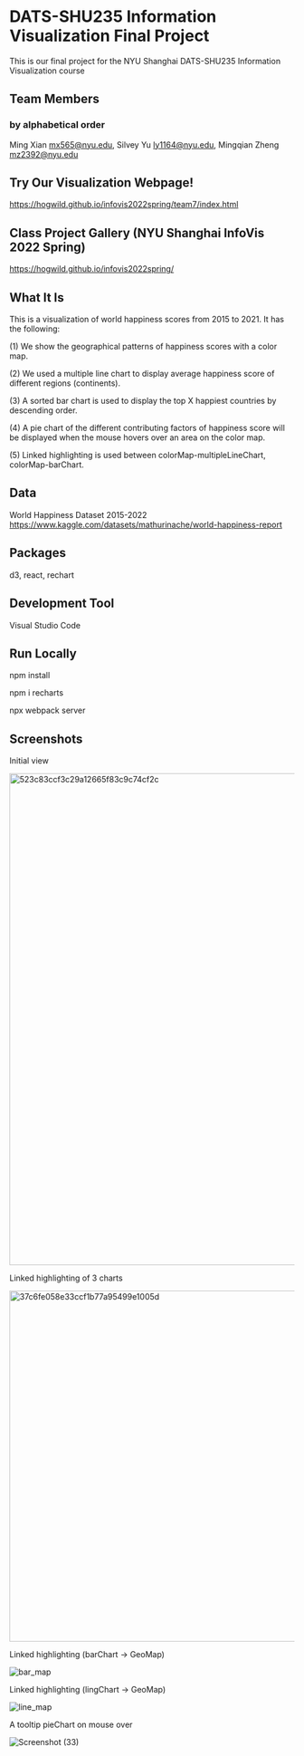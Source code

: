 # DATS-SHU235 Information Visualization Final Project
This is our final project for the NYU Shanghai DATS-SHU235 Information Visualization course

## Team Members
### by alphabetical order
Ming Xian mx565@nyu.edu, Silvey Yu ly1164@nyu.edu, Mingqian Zheng mz2392@nyu.edu

## Try Our Visualization Webpage!
https://hogwild.github.io/infovis2022spring/team7/index.html

## Class Project Gallery (NYU Shanghai InfoVis 2022 Spring)
https://hogwild.github.io/infovis2022spring/

## What It Is
This is a visualization of world happiness scores from 2015 to 2021. It has the following:

(1) We show the geographical patterns of happiness scores with a color map. 

(2) We used a multiple line chart to display average happiness score of different regions (continents). 

(3) A sorted bar chart is used to display the top X happiest countries by descending order. 

(4) A pie chart of the different contributing factors of happiness score will be displayed when the mouse hovers over an area on the color map.

(5) Linked highlighting is used between colorMap-multipleLineChart, colorMap-barChart.

## Data
World Happiness Dataset 2015-2022
https://www.kaggle.com/datasets/mathurinache/world-happiness-report

## Packages
d3, react, rechart

## Development Tool
Visual Studio Code

## Run Locally
npm install

npm i recharts

npx webpack server

## Screenshots

Initial view

<img width="869" alt="523c83ccf3c29a12665f83c9c74cf2c" src="https://user-images.githubusercontent.com/74582280/167342015-a1ea8e8e-05b8-4d6e-9b58-7007281e8d5b.png">

Linked highlighting of 3 charts

<img width="620" alt="37c6fe058e33ccf1b77a95499e1005d" src="https://user-images.githubusercontent.com/74582280/168443207-ee353048-f481-48d7-a813-8787ab000799.png">

Linked highlighting (barChart -> GeoMap)

![bar_map](https://user-images.githubusercontent.com/74582280/168443149-4123f425-c4da-4367-ad6f-2976813145f6.png)

Linked highlighting (lingChart -> GeoMap)

![line_map](https://user-images.githubusercontent.com/74582280/168443171-836d895a-5910-4bae-9e29-a28e45a3f7c9.png)

A tooltip pieChart on mouse over

![Screenshot (33)](https://user-images.githubusercontent.com/74582280/167342405-dd912b7f-5b78-448a-872e-4dc8e5be9ed8.png)





